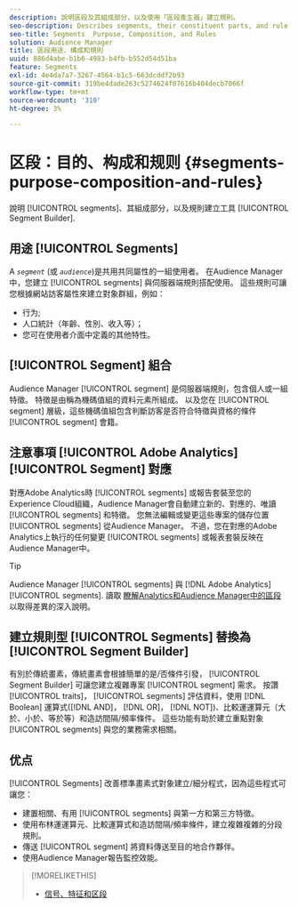 ```yaml
---
description: 說明區段及其組成部分，以及使用「區段產生器」建立規則。
seo-description: Describes segments, their constituent parts, and rule creation with Segment Builder.
seo-title: Segments  Purpose, Composition, and Rules
solution: Audience Manager
title: 區段用途、構成和規則
uuid: 886d4abe-b1b6-4983-b4fb-b552d54d51ba
feature: Segments
exl-id: 4e4da7a7-3267-4564-b1c5-663dcddf2b93
source-git-commit: 319be4dade263c5274624f07616b404decb7066f
workflow-type: tm+mt
source-wordcount: '310'
ht-degree: 3%

---
```


# 区段：目的、构成和规则 {#segments-purpose-composition-and-rules}

說明 [!UICONTROL segments]、其組成部分，以及規則建立工具 [!UICONTROL Segment Builder].

## 用途 [!UICONTROL Segments]

A *`segment`* (或 *`audience`*)是共用共同屬性的一組使用者。 在Audience Manager中，您建立 [!UICONTROL segments] 與伺服器端規則搭配使用。 這些規則可讓您根據網站訪客屬性來建立對象群組，例如：

* 行为;
* 人口統計（年齡、性別、收入等）；
* 您可在使用者介面中定義的其他特性。

## [!UICONTROL Segment] 組合

Audience Manager [!UICONTROL segment] 是伺服器端規則，包含個人或一組特徵。 特徵是由稱為機碼值組的資料元素所組成。 以及您在 [!UICONTROL segment] 層級，這些機碼值組包含判斷訪客是否符合特徵與資格的條件 [!UICONTROL segment] 會籍。

## 注意事項 [!UICONTROL Adobe Analytics] [!UICONTROL Segment] 對應

對應Adobe Analytics時 [!UICONTROL segments] 或報告套裝至您的Experience Cloud組織，Audience Manager會自動建立新的、對應的、唯讀 [!UICONTROL segments] 和特徵。 您無法編輯或變更這些專案的儲存位置 [!UICONTROL segments] 從Audience Manager。 不過，您在對應的Adobe Analytics上執行的任何變更 [!UICONTROL segments] 或報表套裝反映在Audience Manager中。

>[!TIP]
>
>Audience Manager [!UICONTROL segments] 與 [!DNL Adobe Analytics] [!UICONTROL segments]. 讀取 [瞭解Analytics和Audience Manager中的區段](https://experienceleague.adobe.com/docs/analytics/integration/audience-analytics/audience-analytics-workflow/aam-analytics-segments.html) 以取得差異的深入說明。

## 建立規則型 [!UICONTROL Segments] 替換為 [!UICONTROL Segment Builder]

有別於傳統畫素，傳統畫素會根據簡單的是/否條件引發， [!UICONTROL Segment Builder] 可讓您建立複雜專案 [!UICONTROL segment] 需求。 按讚 [!UICONTROL traits]， [!UICONTROL segments] 評估資料，使用 [!DNL Boolean] 運算式([!DNL AND]， [!DNL OR]， [!DNL NOT])、比較運運算元（大於、小於、等於等）和造訪間隔/頻率條件。 這些功能有助於建立重點對象 [!UICONTROL segments] 與您的業務需求相關。

## 优点

[!UICONTROL Segments] 改善標準畫素式對象建立/細分程式，因為這些程式可讓您：

* 建置相關、有用 [!UICONTROL segments] 與第一方和第三方特徵。
* 使用布林運運算元、比較運算式和造訪間隔/頻率條件，建立複雜複雜的分段規則。
* 傳送 [!UICONTROL segment] 將資料傳送至目的地合作夥伴。
* 使用Audience Manager報告監控效能。

>[!MORELIKETHIS]
>
>* [信号、特征和区段](../../reference/signal-trait-segment.md)

